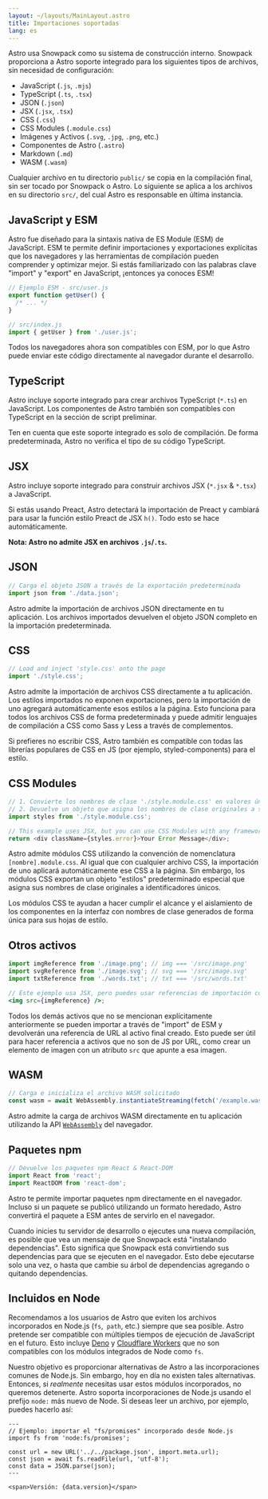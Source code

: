 ```yaml
---
layout: ~/layouts/MainLayout.astro
title: Importaciones soportadas
lang: es
---
```


Astro usa Snowpack como su sistema de construcción interno. Snowpack proporciona a Astro soporte integrado para los siguientes tipos de archivos, sin necesidad de configuración:

- JavaScript (`.js`, `.mjs`)
- TypeScript (`.ts`, `.tsx`)
- JSON (`.json`)
- JSX (`.jsx`, `.tsx`)
- CSS (`.css`)
- CSS Modules (`.module.css`)
- Imágenes y Activos (`.svg`, `.jpg`, `.png`, etc.)
- Componentes de Astro (`.astro`)
- Markdown (`.md`)
- WASM (`.wasm`)

Cualquier archivo en tu directorio `public/` se copia en la compilación final, sin ser tocado por Snowpack o Astro. Lo siguiente se aplica a los archivos en su directorio `src/`, del cual Astro es responsable en última instancia.

## JavaScript y ESM

Astro fue diseñado para la sintaxis nativa de ES Module (ESM) de JavaScript. ESM te permite definir importaciones y exportaciones explícitas que los navegadores y las herramientas de compilación pueden comprender y optimizar mejor. Si estás familiarizado con las palabras clave "import" y "export" en JavaScript, ¡entonces ya conoces ESM!

```js
// Ejemplo ESM - src/user.js
export function getUser() {
  /* ... */
}

// src/index.js
import { getUser } from './user.js';
```

Todos los navegadores ahora son compatibles con ESM, por lo que Astro puede enviar este código directamente al navegador durante el desarrollo.

## TypeScript

Astro incluye soporte integrado para crear archivos TypeScript (`*.ts`) en JavaScript. Los componentes de Astro también son compatibles con TypeScript en la sección de script preliminar.

Ten en cuenta que este soporte integrado es solo de compilación. De forma predeterminada, Astro no verifica el tipo de su código TypeScript.

<!-- Para integrar la verificación de tipos en su flujo de trabajo de desarrollo/compilación, agrega el plugin [@snowpack/plugin-typescript](https://www.npmjs.com/package/@snowpack/plugin-typescript). -->

## JSX

Astro incluye soporte integrado para construir archivos JSX (`*.jsx` & `*.tsx`) a JavaScript.

Si estás usando Preact, Astro detectará la importación de Preact y cambiará para usar la función estilo Preact de JSX `h()`. Todo esto se hace automáticamente.

**Nota: Astro no admite JSX en archivos `.js`/`.ts`.**

## JSON

```js
// Carga el objeto JSON a través de la exportación predeterminada
import json from './data.json';
```

Astro admite la importación de archivos JSON directamente en tu aplicación. Los archivos importados devuelven el objeto JSON completo en la importación predeterminada.

## CSS

```js
// Load and inject 'style.css' onto the page
import './style.css';
```

Astro admite la importación de archivos CSS directamente a tu aplicación. Los estilos importados no exponen exportaciones, pero la importación de uno agregará automáticamente esos estilos a la página. Esto funciona para todos los archivos CSS de forma predeterminada y puede admitir lenguajes de compilación a CSS como Sass y Less a través de complementos.

Si prefieres no escribir CSS, Astro también es compatible con todas las librerías populares de CSS en JS (por ejemplo, styled-components) para el estilo.

## CSS Modules

```js
// 1. Convierte los nombres de clase './style.module.css' en valores únicos con ámbito.
// 2. Devuelve un objeto que asigna los nombres de clase originales a su valor de ámbito final.
import styles from './style.module.css';

// This example uses JSX, but you can use CSS Modules with any framework.
return <div className={styles.error}>Your Error Message</div>;
```

Astro admite módulos CSS utilizando la convención de nomenclatura `[nombre].module.css`. Al igual que con cualquier archivo CSS, la importación de uno aplicará automáticamente ese CSS a la página. Sin embargo, los módulos CSS exportan un objeto "estilos" predeterminado especial que asigna sus nombres de clase originales a identificadores únicos.

Los módulos CSS te ayudan a hacer cumplir el alcance y el aislamiento de los componentes en la interfaz con nombres de clase generados de forma única para sus hojas de estilo.

## Otros activos

```jsx
import imgReference from './image.png'; // img === '/src/image.png'
import svgReference from './image.svg'; // svg === '/src/image.svg'
import txtReference from './words.txt'; // txt === '/src/words.txt'

// Este ejemplo usa JSX, pero puedes usar referencias de importación con cualquier marco.
<img src={imgReference} />;
```

Todos los demás activos que no se mencionan explícitamente anteriormente se pueden importar a través de "import" de ESM y devolverán una referencia de URL al activo final creado. Esto puede ser útil para hacer referencia a activos que no son de JS por URL, como crear un elemento de imagen con un atributo `src` que apunte a esa imagen.

## WASM

```js
// Carga e inicializa el archivo WASM solicitado
const wasm = await WebAssembly.instantiateStreaming(fetch('/example.wasm'));
```

Astro admite la carga de archivos WASM directamente en tu aplicación utilizando la API [`WebAssembly`](https://developer.mozilla.org/en-US/docs/Web/JavaScript/Reference/Global_Objects/WebAssembly) del navegador.

## Paquetes npm

```js
// Devuelve los paquetes npm React & React-DOM
import React from 'react';
import ReactDOM from 'react-dom';
```

Astro te permite importar paquetes npm directamente en el navegador. Incluso si un paquete se publicó utilizando un formato heredado, Astro convertirá el paquete a ESM antes de servirlo en el navegador.

Cuando inicies tu servidor de desarrollo o ejecutes una nueva compilación, es posible que vea un mensaje de que Snowpack está "instalando dependencias". Esto significa que Snowpack está convirtiendo sus dependencias para que se ejecuten en el navegador. Esto debe ejecutarse solo una vez, o hasta que cambie su árbol de dependencias agregando o quitando dependencias.

## Incluidos en Node

Recomendamos a los usuarios de Astro que eviten los archivos incorporados en Node.js (`fs`,` path`, etc.) siempre que sea posible. Astro pretende ser compatible con múltiples tiempos de ejecución de JavaScript en el futuro. Esto incluye [Deno](https://deno.land/) y [Cloudflare Workers](https://workers.cloudflare.com/) que no son compatibles con los módulos integrados de Node como `fs`.

Nuestro objetivo es proporcionar alternativas de Astro a las incorporaciones comunes de Node.js. Sin embargo, hoy en día no existen tales alternativas. Entonces, si _realmente_ necesitas usar estos módulos incorporados, no queremos detenerte. Astro soporta incorporaciones de Node.js usando el prefijo `node:` más nuevo de Node. Si deseas leer un archivo, por ejemplo, puedes hacerlo así:

```astro
---
// Ejemplo: importar el "fs/promises" incorporado desde Node.js
import fs from 'node:fs/promises';

const url = new URL('../../package.json', import.meta.url);
const json = await fs.readFile(url, 'utf-8');
const data = JSON.parse(json);
---

<span>Versión: {data.version}</span>
```
